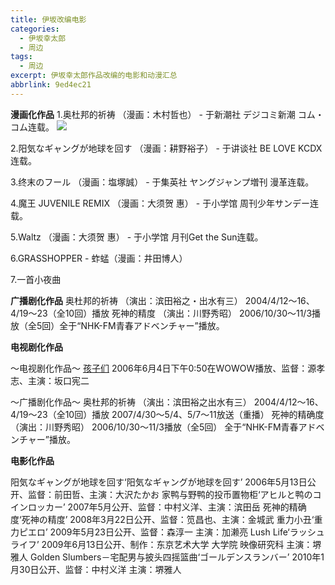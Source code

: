 ```yaml
---
title: 伊坂改编电影
categories:
  - 伊坂幸太郎
  - 周边
tags:
  - 周边
excerpt: 伊坂幸太郎作品改编的电影和动漫汇总
abbrlink: 9ed4ec21
---
```


**漫画化作品**
1.奥杜邦的祈祷 （漫画：木村哲也） - 于新潮社 デジコミ新潮 コム・コム连载。
![](http://tkccres.tukumanhua.com/images/upload/20150126/14222873375245.jpg)

2.阳気なギャングが地球を回す （漫画：耕野裕子） - 于讲谈社 BE LOVE KCDX连载。

3.终末のフール （漫画：塩塚誠） - 于集英社 ヤングジャンプ増刊 漫革连载。

4.魔王 JUVENILE REMIX （漫画：大须贺 惠） - 于小学馆 周刊少年サンデー连载。

5.Waltz （漫画：大须贺 惠） - 于小学馆 月刊Get the Sun连载。

6.GRASSHOPPER - 蚱蜢（漫画：井田博人）

7.一首小夜曲

**广播剧化作品**
奥杜邦的祈祷 （演出：滨田裕之・出水有三） 2004/4/12～16、4/19～23（全10回）播放
死神的精度 （演出：川野秀昭） 2006/10/30～11/3播放（全5回）全于“NHK-FM青春アドベンチャー”播放。


**电视剧化作品**

～电视剧化作品～
[孩子们](https://movie.douban.com/subject/2125368/)
2006年6月4日下午0:50在WOWOW播放、监督：源孝志、主演：坂口宪二

～广播剧化作品～
奥杜邦的祈祷 （演出：滨田裕之出水有三）
2004/4/12～16、4/19～23（全10回）播放
2007/4/30～5/4、5/7～11放送（重播）
死神的精确度 （演出：川野秀昭）
2006/10/30～11/3播放（全5回）
全于“NHK-FM青春アドベンチャー”播放。

**电影化作品**

阳気なギャングが地球を回す‘阳気なギャングが地球を回す’
2006年5月13日公开、监督：前田哲、主演：大沢たかお
家鸭与野鸭的投币置物柜‘アヒルと鸭のコインロッカー’
2007年5月公开、监督：中村义洋、主演：滨田岳
死神的精确度‘死神の精度’
2008年3月22日公开、监督：笕昌也、主演：金城武
重力小丑‘重力ピエロ’
2009年5月23日公开、监督：森淳一 主演：加濑亮
Lush Life‘ラッシュライフ’
2009年6月13日公开、制作：东京艺术大学 大学院 映像研究科 主演：堺雅人
Golden Slumbers－宅配男与披头四摇篮曲‘ゴールデンスランバー’
2010年1月30日公开、监督：中村义洋 主演：堺雅人